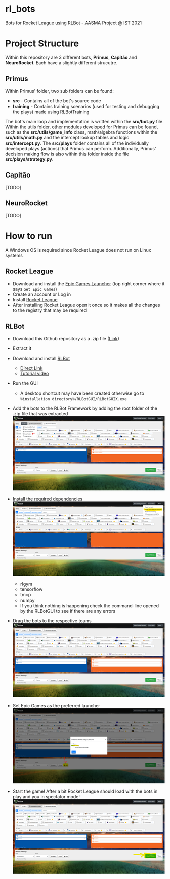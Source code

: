 # rl_bots
Bots for Rocket League using RLBot - AASMA Project @ IST 2021


# Project Structure
Within this repository are 3 different bots, **Primus**, **Capitão** and **NeuroRocket**. Each have a slightly different strucutre.

## Primus
Within Primus' folder, two sub folders can be found:
- **src** - Contains all of the bot's source code
- **training** - Contains training scenarios (used for testing and debugging the plays) made using RLBotTraining

The bot's main loop and implementation is written within the **src/bot.py** file. Within the utils folder, other modules developed for Primus can be found, such as the **src/utils/game_info** class, math/algebra functions within the **src/utils/math.py** and the intercept lookup tables and logic **src/intercept.py**.
The **src/plays** folder contains all of the individually developed plays (actions) that Primus can perform. Additionally, Primus' decision making flow is also within this folder inside the file **src/plays/strategy.py**. 

## Capitão
[TODO]

## NeuroRocket
[TODO]

# How to run
A Windows OS is required since Rocket League does not run on Linux systems

## Rocket League
- Download and install the [Epic Games Launcher](https://www.epicgames.com/store/en-US/) (top right corner where it says `Get Epic Games`)
- Create an account or Log in
- Install [Rocket League](https://www.epicgames.com/store/en-US/p/rocket-league)
- After installing Rocket League open it once so it makes all the changes to the registry that may be required

## RLBot
- Download this Github repository as a .zip file ([Link](https://github.com/HerouFenix/rl_bots/archive/refs/heads/main.zip))
- Extract it
- Download and install [RLBot](http://rlbot.org/) 
    - [Direct Link](https://github.com/RLBot/RLBotGUI/releases/download/v1.0/RLBotGUI.msi)
    - [Tutorial video](https://www.youtube.com/watch?v=oXkbizklI2U)
- Run the GUI
    - A desktop shortcut may have been created otherwise go to `%installation directory%/RLBotGUI/RLBotGUIX.exe`
- Add the bots to the RLBot Framework by adding the root folder of the .zip file that was extracted
    ![Add bots](./tutorial/add-bots.png)
- Install the required dependencies
    ![Install dependencies](./tutorial/install-deps.png)
    - rlgym
    - tensorflow
    - tmcp
    - numpy
    - If you think nothing is happening check the command-line opened by the RLBotGUI to see if there are any errors
- Drag the bots to the respective teams
![Drag bots](./tutorial/drag-bots.png)

- Set Epic Games as the preferred launcher
![Set launcher](./tutorial/set-launcher.png)

- Start the game! After a bit Rocket League should load with the bots in play and you in spectator mode!
![start match](./tutorial/start-match.png)
